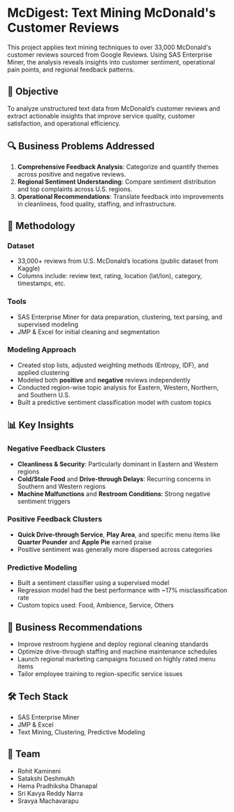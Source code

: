 # McDigest: Text Mining McDonald's Customer Reviews

This project applies text mining techniques to over 33,000 McDonald's customer reviews sourced from Google Reviews. Using SAS Enterprise Miner, the analysis reveals insights into customer sentiment, operational pain points, and regional feedback patterns.

## 🧠 Objective
To analyze unstructured text data from McDonald’s customer reviews and extract actionable insights that improve service quality, customer satisfaction, and operational efficiency.

## 🔍 Business Problems Addressed
1. **Comprehensive Feedback Analysis**: Categorize and quantify themes across positive and negative reviews.
2. **Regional Sentiment Understanding**: Compare sentiment distribution and top complaints across U.S. regions.
3. **Operational Recommendations**: Translate feedback into improvements in cleanliness, food quality, staffing, and infrastructure.

## 🧪 Methodology

### Dataset
- 33,000+ reviews from U.S. McDonald’s locations (public dataset from Kaggle)
- Columns include: review text, rating, location (lat/lon), category, timestamps, etc.

### Tools
- SAS Enterprise Miner for data preparation, clustering, text parsing, and supervised modeling
- JMP & Excel for initial cleaning and segmentation

### Modeling Approach
- Created stop lists, adjusted weighting methods (Entropy, IDF), and applied clustering
- Modeled both **positive** and **negative** reviews independently
- Conducted region-wise topic analysis for Eastern, Western, Northern, and Southern U.S.
- Built a predictive sentiment classification model with custom topics

## 📊 Key Insights

### Negative Feedback Clusters
- **Cleanliness & Security**: Particularly dominant in Eastern and Western regions
- **Cold/Stale Food** and **Drive-through Delays**: Recurring concerns in Southern and Western regions
- **Machine Malfunctions** and **Restroom Conditions**: Strong negative sentiment triggers

### Positive Feedback Clusters
- **Quick Drive-through Service**, **Play Area**, and specific menu items like **Quarter Pounder** and **Apple Pie** earned praise
- Positive sentiment was generally more dispersed across categories

### Predictive Modeling
- Built a sentiment classifier using a supervised model
- Regression model had the best performance with ~17% misclassification rate
- Custom topics used: Food, Ambience, Service, Others

## 📌 Business Recommendations
- Improve restroom hygiene and deploy regional cleaning standards
- Optimize drive-through staffing and machine maintenance schedules
- Launch regional marketing campaigns focused on highly rated menu items
- Tailor employee training to region-specific service issues

## 🛠️ Tech Stack
- SAS Enterprise Miner
- JMP & Excel
- Text Mining, Clustering, Predictive Modeling

## 👥 Team
- Rohit Kamineni  
- Satakshi Deshmukh  
- Hema Pradhiksha Dhanapal  
- Sri Kavya Reddy Narra  
- Sravya Machavarapu

